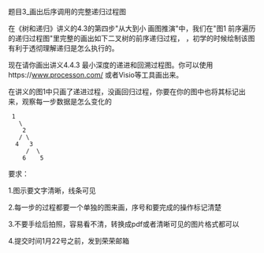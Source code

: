 题目3_画出后序调用的完整递归过程图

在《树和递归》讲义的4.3的第四步"从大到小 画图推演"中，我们在"图1 前序遍历的递归过程图"里完整的画出如下二叉树的前序递归过程，
，初学的时候绘制该图有利于透彻理解递归是怎么执行的。

现在请你画出讲义4.4.3 最小深度的递进和回溯过程图。你可以使用https://www.processon.com/ 或者Visio等工具画出来。

在讲义的图1中只画了递进过程，没画回归过程，你要在你的图中也将其标记出来，观察每一步数据是怎么变化的

```
 1
   \
    2
   / \
  4   3
     /  \
    6    5
```
要求：

 1.图示要文字清晰，线条可见

 2.每一步的过程都要一个单独的图来画，序号和要完成的操作标记清楚
     
 3.不要手绘后拍照，容易看不清，转换成pdf或者清晰可见的图片格式都可以
 
 4.提交时间1月22号之前，发到荣荣邮箱
 
 